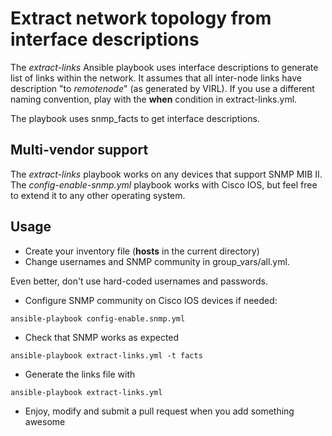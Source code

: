 # Extract network topology from interface descriptions

The *extract-links* Ansible playbook uses interface descriptions to generate list of links within the network. It assumes that all inter-node links have description "to *remotenode*" (as generated by VIRL). If you use a different naming convention, play with the **when** condition in extract-links.yml.

The playbook uses snmp_facts to get interface descriptions.

## Multi-vendor support

The *extract-links* playbook works on any devices that support SNMP MIB II. The *config-enable-snmp.yml* playbook works with Cisco IOS, but feel free to extend it to any other operating system.

## Usage

* Create your inventory file (**hosts** in the current directory)
* Change usernames and SNMP community in group_vars/all.yml. 

Even better, don't use hard-coded usernames and passwords.

* Configure SNMP community on Cisco IOS devices if needed:
```
ansible-playbook config-enable.snmp.yml
```
* Check that SNMP works as expected
```
ansible-playbook extract-links.yml -t facts
```
* Generate the links file with
```
ansible-playbook extract-links.yml
```
* Enjoy, modify and submit a pull request when you add something awesome